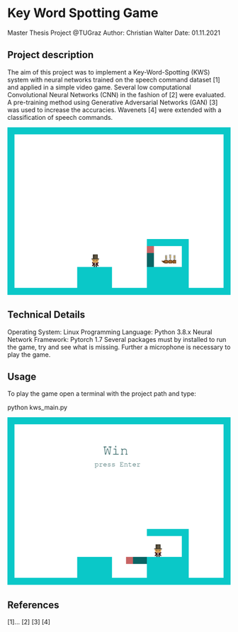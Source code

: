 # Key Word Spotting Game

Master Thesis Project @TUGraz 
Author: Christian Walter
Date: 01.11.2021


## Project description

The aim of this project was to implement a Key-Word-Spotting (KWS) system with neural networks trained on the speech command dataset [1] and applied in a simple video game.
Several low computational Convolutional Neural Networks (CNN) in the fashion of [2] were evaluated.
A pre-training method using Generative Adversarial Networks (GAN) [3] was used to increase the accuracies.
Wavenets [4] were extended with a classification of speech commands.

![alt text](https://raw.githubusercontent.com/chrisworld/kws_game/master/docu/screenshots/level1-1.png)


## Technical Details

Operating System: Linux
Programming Language: Python 3.8.x
Neural Network Framework: Pytorch 1.7
Several packages must by installed to run the game, try and see what is missing.
Further a microphone is necessary to play the game.


## Usage

To play the game open a terminal with the project path and type:

python kws_main.py

![alt text](https://raw.githubusercontent.com/chrisworld/kws_game/master/docu/screenshots/level1-2.png)


## References

[1]...
[2]
[3]
[4]




